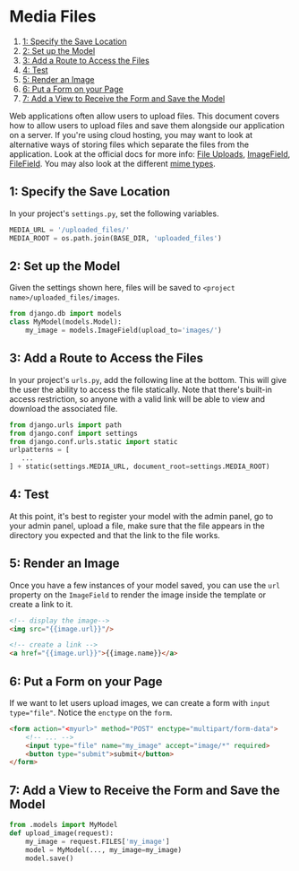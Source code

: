 

# Media Files

1. [1: Specify the Save Location](#1-specify-the-save-location)
2. [2: Set up the Model](#2-set-up-the-model)
3. [3: Add a Route to Access the Files](#3-add-a-route-to-access-the-files)
4. [4: Test](#4-test)
5. [5: Render an Image](#5-render-an-image)
6. [6: Put a Form on your Page](#6-put-a-form-on-your-page)
7. [7: Add a View to Receive the Form and Save the Model](#7-add-a-view-to-receive-the-form-and-save-the-model)


Web applications often allow users to upload files. This document covers how to allow users to upload files and save them alongside our application on a server. If you're using cloud hosting, you may want to look at alternative ways of storing files which separate the files from the application. Look at the official docs for more info: [File Uploads](https://docs.djangoproject.com/en/3.0/topics/http/file-uploads/), [ImageField](https://docs.djangoproject.com/en/3.0/ref/models/fields/#django.db.models.ImageField), [FileField](https://docs.djangoproject.com/en/3.0/ref/models/fields/#django.db.models.FileField). You may also look at the different [mime types](https://developer.mozilla.org/en-US/docs/Web/HTTP/Basics_of_HTTP/MIME_types/Complete_list_of_MIME_types).


## 1: Specify the Save Location

In your project's `settings.py`, set the following variables.

```python
MEDIA_URL = '/uploaded_files/'
MEDIA_ROOT = os.path.join(BASE_DIR, 'uploaded_files')
```

## 2: Set up the Model

Given the settings shown here, files will be saved to `<project name>/uploaded_files/images`.

```python
from django.db import models
class MyModel(models.Model):
    my_image = models.ImageField(upload_to='images/')
```

## 3: Add a Route to Access the Files

In your project's `urls.py`, add the following line at the bottom. This will give the user the ability to access the file statically. Note that there's built-in access restriction, so anyone with a valid link will be able to view and download the associated file.

```python
from django.urls import path
from django.conf import settings
from django.conf.urls.static import static
urlpatterns = [
   ...
] + static(settings.MEDIA_URL, document_root=settings.MEDIA_ROOT)
```

## 4: Test

At this point, it's best to register your model with the admin panel, go to your admin panel, upload a file, make sure that the file appears in the directory you expected and that the link to the file works.

## 5: Render an Image

Once you have a few instances of your model saved, you can use the `url` property on the `ImageField` to render the image inside the template or create a link to it.

```html
<!-- display the image-->
<img src="{{image.url}}"/>

<!-- create a link -->
<a href="{{image.url}}">{{image.name}}</a>
```

## 6: Put a Form on your Page

If we want to let users upload images, we can create a form with `input` `type="file"`. Notice the `enctype` on the `form`.

```html
<form action="<myurl>" method="POST" enctype="multipart/form-data">
    <!-- ... -->
    <input type="file" name="my_image" accept="image/*" required>
    <button type="submit">submit</button>
</form>
```

## 7: Add a View to Receive the Form and Save the Model

```python
from .models import MyModel
def upload_image(request):
    my_image = request.FILES['my_image']
    model = MyModel(..., my_image=my_image)
    model.save()
```


